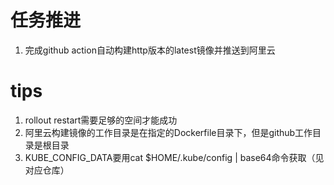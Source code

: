 # 任务推进
1. 完成github action自动构建http版本的latest镜像并推送到阿里云

# tips
1. rollout restart需要足够的空间才能成功
2. 阿里云构建镜像的工作目录是在指定的Dockerfile目录下，但是github工作目录是根目录
3. KUBE_CONFIG_DATA要用cat $HOME/.kube/config | base64命令获取（见对应仓库）